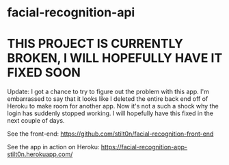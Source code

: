 # facial-recognition-api

# THIS PROJECT IS CURRENTLY BROKEN, I WILL HOPEFULLY HAVE IT FIXED SOON
Update:  I got a chance to try to figure out the problem with this app.  I'm embarrassed to say that it looks like I deleted the entire back end off of Heroku to make room for another app.  Now it's not a such a shock why the login has suddenly stopped working.  I will hopefully have this fixed in the next couple of days.

See the front-end: https://github.com/stilt0n/facial-recognition-front-end

See the app in action on Heroku: https://facial-recognition-app-stilt0n.herokuapp.com/

